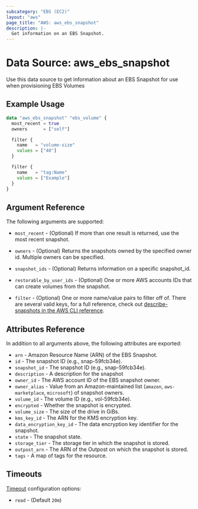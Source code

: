 ```yaml
---
subcategory: "EBS (EC2)"
layout: "aws"
page_title: "AWS: aws_ebs_snapshot"
description: |-
  Get information on an EBS Snapshot.
---
```


# Data Source: aws_ebs_snapshot

Use this data source to get information about an EBS Snapshot for use when provisioning EBS Volumes

## Example Usage

```terraform
data "aws_ebs_snapshot" "ebs_volume" {
  most_recent = true
  owners      = ["self"]

  filter {
    name   = "volume-size"
    values = ["40"]
  }

  filter {
    name   = "tag:Name"
    values = ["Example"]
  }
}
```

## Argument Reference

The following arguments are supported:

* `most_recent` - (Optional) If more than one result is returned, use the most recent snapshot.

* `owners` - (Optional) Returns the snapshots owned by the specified owner id. Multiple owners can be specified.

* `snapshot_ids` - (Optional) Returns information on a specific snapshot_id.

* `restorable_by_user_ids` - (Optional) One or more AWS accounts IDs that can create volumes from the snapshot.

* `filter` - (Optional) One or more name/value pairs to filter off of. There are
several valid keys, for a full reference, check out
[describe-snapshots in the AWS CLI reference][1].


## Attributes Reference

In addition to all arguments above, the following attributes are exported:

* `arn` - Amazon Resource Name (ARN) of the EBS Snapshot.
* `id` - The snapshot ID (e.g., snap-59fcb34e).
* `snapshot_id` - The snapshot ID (e.g., snap-59fcb34e).
* `description` - A description for the snapshot
* `owner_id` - The AWS account ID of the EBS snapshot owner.
* `owner_alias` - Value from an Amazon-maintained list (`amazon`, `aws-marketplace`, `microsoft`) of snapshot owners.
* `volume_id` - The volume ID (e.g., vol-59fcb34e).
* `encrypted` - Whether the snapshot is encrypted.
* `volume_size` - The size of the drive in GiBs.
* `kms_key_id` - The ARN for the KMS encryption key.
* `data_encryption_key_id` - The data encryption key identifier for the snapshot.
* `state` - The snapshot state.
* `storage_tier` - The storage tier in which the snapshot is stored.
* `outpost_arn` - The ARN of the Outpost on which the snapshot is stored.
* `tags` - A map of tags for the resource.

## Timeouts

[Timeout](https://www.terraform.io/docs/configuration/blocks/resources/syntax.html#operation-timeouts) configuration options:

- `read` - (Default `20m`)

[1]: http://docs.aws.amazon.com/cli/latest/reference/ec2/describe-snapshots.html
